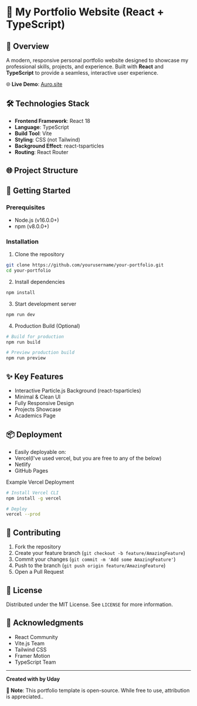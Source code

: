 # 🚀 My Portfolio Website (React + TypeScript)

## 📝 Overview
A modern, responsive personal portfolio website designed to showcase my professional skills, projects, and experience. Built with **React** and **TypeScript** to provide a seamless, interactive user experience.

🌐 **Live Demo**: [Auro.site](https://www.auro.site/)

## 🛠 Technologies Stack
- **Frontend Framework**: React 18
- **Language**: TypeScript
- **Build Tool**: Vite
- **Styling**: CSS (not Tailwind)
- **Background Effect**: react-tsparticles
- **Routing**: React Router

## 🌐 Project Structure

## 🚀 Getting Started

### Prerequisites
- Node.js (v16.0.0+)
- npm (v8.0.0+)

### Installation
1. Clone the repository
```bash
git clone https://github.com/yourusername/your-portfolio.git
cd your-portfolio
```

2. Install dependencies
```bash
npm install
```

3. Start development server
```bash
npm run dev
```
4. Production Build (Optional)
```bash
# Build for production
npm run build

# Preview production build
npm run preview
```
## ✨ Key Features
- Interactive Particle.js Background (react-tsparticles)
- Minimal & Clean UI
- Fully Responsive Design
- Projects Showcase
- Academics Page 

## 📦 Deployment
- Easily deployable on:
- Vercel(I've used vercel, but you are free to any of the below)
- Netlify
- GitHub Pages

Example Vercel Deployment
```bash
# Install Vercel CLI
npm install -g vercel

# Deploy
vercel --prod
```
## 🤝 Contributing
1. Fork the repository
2. Create your feature branch (`git checkout -b feature/AmazingFeature`)
3. Commit your changes (`git commit -m 'Add some AmazingFeature'`)
4. Push to the branch (`git push origin feature/AmazingFeature`)
5. Open a Pull Request

## 📜 License
Distributed under the MIT License. See `LICENSE` for more information.

## 🙏 Acknowledgments
- React Community
- Vite.js Team
- Tailwind CSS
- Framer Motion
- TypeScript Team

---

**Created with by Uday**

**📌 Note**: This portfolio template is open-source. While free to use, attribution is appreciated..


